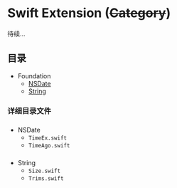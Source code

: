 # Swift Extension (~~Category~~)
待续...
## 目录
* Foundation
  * [NSDate](#date)
  * [String](#string)

  

### 详细目录文件
### <a id="date"></a>
* NSDate
  * `TimeEx.swift`
  * `TimeAgo.swift`

### <a id="string"></a>
* String
  * `Size.swift`
  * `Trims.swift`


<!--
  * [NSArray](#date)
  * [NSSet](#date)
  * [NSData](#date)
  * [NSDateFormatter](#date)
  * [NSDictionary](#date)
  * [NSFileHandle](#date)
  * [NSFileManager](#date)
  * [NSIndexPath](#date)
  * [NSNotificationCenter](#date)
  * [NSNumber](#date)
  * [NSBundle](#date)
  * [NSString](#date)
  * [NSURL](#date)
  * [NSURLConnection](#date)
  * [NSURLRequest](#date)
  * [NSUserDefaults](#date)

-->
